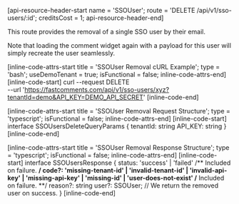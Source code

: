 [api-resource-header-start name = 'SSOUser'; route = 'DELETE /api/v1/sso-users/:id'; creditsCost = 1; api-resource-header-end]

This route provides the removal of a single SSO user by their email.

Note that loading the comment widget again with a payload for this user will simply recreate the user seamlessly.

[inline-code-attrs-start title = 'SSOUser Removal cURL Example'; type = 'bash'; useDemoTenant = true; isFunctional = false; inline-code-attrs-end]
[inline-code-start]
curl --request DELETE \
  --url 'https://fastcomments.com/api/v1/sso-users/xyz?tenantId=demo&API_KEY=DEMO_API_SECRET'
[inline-code-end]

[inline-code-attrs-start title = 'SSOUser Removal Request Structure'; type = 'typescript'; isFunctional = false; inline-code-attrs-end]
[inline-code-start]
interface SSOUsersDeleteQueryParams {
    tenantId: string
    API_KEY: string
}
[inline-code-end]

[inline-code-attrs-start title = 'SSOUser Removal Response Structure'; type = 'typescript'; isFunctional = false; inline-code-attrs-end]
[inline-code-start]
interface SSOUsersResponse {
    status: 'success' | 'failed'
    /** Included on failure. **/
    code?: 'missing-tenant-id' | 'invalid-tenant-id' | 'invalid-api-key' | 'missing-api-key' | 'missing-id' | 'user-does-not-exist'
    /** Included on failure. **/
    reason?: string
    user?: SSOUser; // We return the removed user on success.
}
[inline-code-end]
